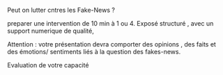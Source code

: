 Peut on lutter cntres les Fake-News ? 

preparer une intervention de 10 min à 1 ou 4. Exposé structuré , avec un support numerique de qualité, 

Attention : votre présentation devra comporter des opinions , des faits et des émotions/ sentiments liés à la question des fakes-news.

Evaluation de votre capacité 